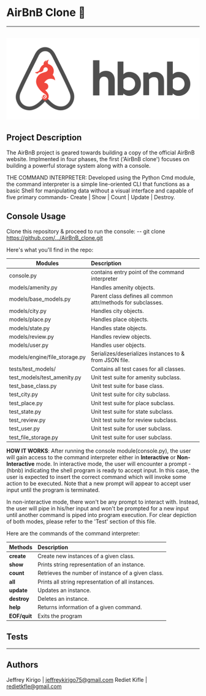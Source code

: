 # AirBnB Clone :house_with_garden:
---
![AirBnB Logo](/assets/AirBnB_logo.png "AirBnB Logo")
---
## Project Description
The AirBnB project is geared towards building a copy of the official AirBnB website.
Implmented in four phases, the first ('AirBnB clone') focuses on building a powerful 
storage system along with a console. 

THE COMMAND INTERPRETER:
Developed using the Python Cmd module, the command interpreter is a simple line-oriented
CLI that functions as a basic Shell for manipulating data without a visual interface and 
capable of five primary commands- Create | Show | Count | Update | Destroy.

## Console Usage
Clone this repository & proceed to run the console:
-- git clone https://github.com/.../AirBnB_clone.git

Here's what you'll find in the repo:

|           Modules             |                       Description                            |
|-------------------------------|:-------------------------------------------------------------|
| console.py                    | contains entry point of the command interpreter              |
| models/amenity.py             | Handles amenity objects.                                     |
| models/base_models.py         | Parent class defines all common attr/methods for subclasses. |
| models/city.py                | Handles city objects.                                        |
| models/place.py               | Handles place objects.                                       |
| models/state.py               | Handles state objects.                                       |
| models/review.py              | Handles review objects.                                      |
| models/user.py                | Handles user objects.                                        |
| models/engine/file_storage.py | Serializes/deserializes instances to & from JSON file.       |
| tests/test_models/            | Contains all test cases for all classes.                     |
| test_models/test_amenity.py   | Unit test suite for amenity subclass.                        |
| test_base_class.py            | Unit test suite for base class.                              |
| test_city.py                  | Unit test suite for city subclass.                           |
| test_place.py                 | Unit test suite for place subclass.                          |
| test_state.py                 | Unit test suite for state subclass.                          |
| test_review.py                | Unit test suite for review subclass.                         |
| test_user.py                  | Unit test suite for user subclass.                           |
| test_file_storage.py          | Unit test suite for user subclass.                           |


**HOW IT WORKS**: 
After running the console module(console.py), the user will gain access to the command interpreter
either in **Interactive** or **Non-Interactive** mode. In interactive mode, the user will encounter a prompt - (hbnb)
indicating the shell program is ready to accept input. In this case, the user is expected to insert the correct
command which will invoke some action to be executed. Note that a new prompt will appear to accept user input until
the program is terminated. 

In non-interactive mode, there won't be any prompt to interact with. Instead, the user will
pipe in his/her input and won't be prompted for a new input until another command is piped into program execution.
For clear depiction of both modes, please refer to the 'Test' section of this file.

Here are the commands of the command interpreter:

|  **Methods** |          **Description**                            |
|--------------|:----------------------------------------------------|
| **create**   | Create new instances of a given class.              |
| **show**     | Prints string representation of an instance.        |
| **count**    | Retrieves the number of instance of a given class.  |
| **all**      | Prints all string representation of all instances.  | 
| **update**   | Updates an instance.                                |    
| **destroy**  | Deletes an instance.                                |
| **help**     | Returns information of a given command.             |
| **EOF/quit** | Exits the program                                   |

## Tests
---
## Authors
Jeffrey Kirigo | jeffreykirigo75@gmail.com
Rediet Kifle | redietkfle@gmail.com
